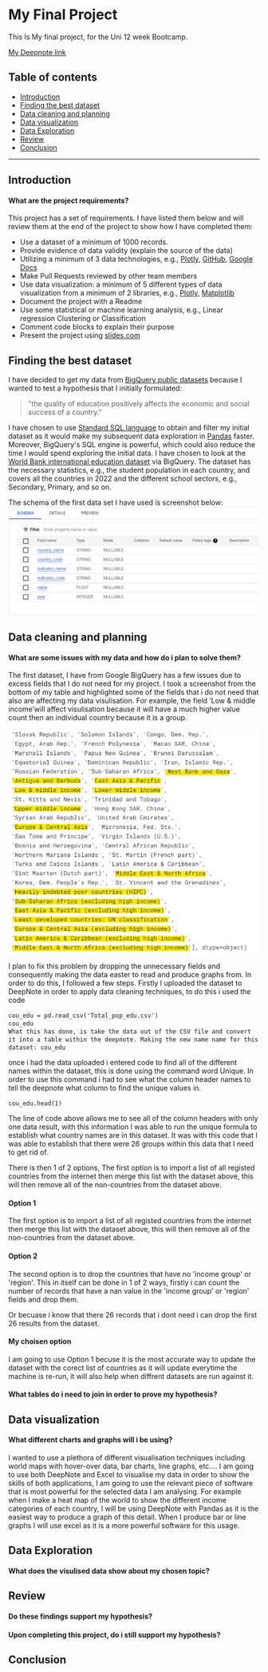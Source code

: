 # My Final Project
This Is My final project, for the Uni 12 week Bootcamp.

[My Deepnote link](https://deepnote.com/workspace/t-j-summer-378b-a69dcfb9-9ce8-41e5-8992-039412d23981/project/Untitled-project-03543aaf-62db-4071-94c7-8ba42077a5ae/%2FFinal%20Project.ipynb)

## Table of contents
- [Introduction](#Introduction)
- [Finding the best dataset](#Finding-the-best-dataset)
- [Data cleaning and planning](#Data-cleaning-and-planning)
- [Data visualization](#Data-visualization)
- [Data Exploration](#Data-Exploration)
- [Review](#Review)
- [Conclusion](#Conclusion)

---
## Introduction

#### What are the project requirements?

This project has a set of requirements. I have listed them below and will review them at the end of the project to show how I have completed them:

- Use a dataset of a minimum of 1000 records.
- Provide evidence of data validity (explain the source of the data)
- Utilizing a minimum of 3 data technologies, e.g., [Plotly](https://plotly.com/python/), [GitHub](https://docs.github.com/en), [Google Docs](https://support.google.com/docs/topic/9046002?hl=en-GB&ref_topic=1382883)
- Make Pull Requests reviewed by other team members
- Use data visualization: a minimum of 5 different types of data visualization from a minimum of 2 libraries, e.g., [Plotly](https://plotly.com/python/), [Matplotlib](https://matplotlib.org/stable/index.html)
- Document the project with a Readme
- Use some statistical or machine learning analysis, e.g., Linear regression Clustering or Classification
- Comment code blocks to explain their purpose
- Present the project using [slides.com](https://slides.com/)
## Finding the best dataset		

I have decided to get my data from [BigQuery public datasets](https://cloud.google.com/bigquery/public-data?_ga=2.180085732.-1903192553.1663671110) because I wanted to test a hypothesis that I initially formulated: 

> "the quality of education positively affects the economic and social success of a country." 

I have chosen to use [Standard SQL language](https://cloud.google.com/bigquery/docs/reference/standard-sql/introduction) to obtain and filter my initial dataset as it would make my subsequent data exploration in [Pandas](https://pandas.pydata.org/docs/) faster. Moreover, BigQuery's SQL engine is powerful, which could also reduce the time I would spend exploring the initial data.
I have chosen to look at the [World Bank international education dataset](https://datacatalog.worldbank.org/search/dataset/0038480) via BigQuery. The dataset has the necessary statistics, e.g., the student population in each country, and covers all the countries in 2022 and the different school sectors, e.g., Secondary, Primary, and so on.


The schema of the first data set I have used is screenshot below:
![education_schema](Education_scema.png)

	
## Data cleaning and planning	
#### What are some issues with my data and how do i plan to solve them?	

The first dataset, I have from Google BigQuery has a few issues due to excess fields that I do not need for my project. 
I took a screenshot from the bottom of my table and highlighted some of the fields that i do not need that also are affecting my data visulisation. For example, the field ‘Low & middle income’will affect visulisation because it will have a much higher value count then an individual country because it is a group.

![Screenshot](Data_cleaning_ss.png)

I plan to fix this problem by dropping the unnecessary fields and consequently making the data easter to read and produce graphs from. In order to do this, I followed a few steps. 
Firstly I uploaded the dataset to DeepNote in order to apply data cleaning techniques, to do this i used the code 
```
cou_edu = pd.read_csv('Total_pop_edu.csv')
cou_edu
What this has done, is take the data out of the CSV file and convert it into a table within the deepnote. Making the new name name for this dataset: cou_edu
```
once i had the data uploaded i entered code to find all of the different names within the dataset, this is done using the command word Unique. In order to use this command i had to see what the column header names to tell the deepnote what column to find the unique values in. 
```
cou_edu.head(1)
```
The line of code above allows me to see all of the column headers with only one data result, with this information I was able to run the unique formula to establish what country names are in this dataset. It was with this code that I was able to establish that there were 26 groups within this data that I need to get rid of.

There is then 1 of 2 options, The first option is to import a list of all registed countries from the internet then merge this list with the dataset above, this will then remove all of the non-countries from the dataset above.

#### Option 1
The first option is to import a list of all registed countries from the internet then merge this list with the dataset above, this will then remove all of the non-countries from the dataset above.

#### Option 2
The second option is to drop the countries that have no 'income group' or 'region'.
This in itself can be done in 1 of 2 ways, firstly i can count the number of records that have a nan value in the 'income group' or 'region' fields and drop them.

Or becuase i know that there 26 records that i dont need i can drop the first 26 results from the dataset.

#### My choisen option
I am going to use Option 1 becuse it is the most accurate way to update the dataset with the corect list of countries as it will update everytime the machine is re-run, it will also help when diffrent datasets are run against it.

#### What tables do i need to join in order to prove my hypothesis?	
## Data visualization	

#### What different charts and graphs will i be using?	

I wanted to use a plethora of different visualisation techniques including world maps with hover-over data, bar charts, line graphs, etc….
I am going to use both DeepNote and Excel to visualise my data in order to show the skills of both applications, I am going to use the relevant piece of software that is most powerful for the selected data I am analysing. For example when I make a heat map of the world to show the different income categories of each country, I will be using DeepNote with Pandas as it is the easiest way to produce a graph of this detail. When I produce bar or line graphs I will use excel as it is a more powerful software for this usage. 

## Data Exploration
#### What does the visulised data show about my chosen topic?	
## Review	
#### Do these findings support my hypothesis?	
#### Upon completing this project, do i still support my hypothesis?	
## Conclusion

